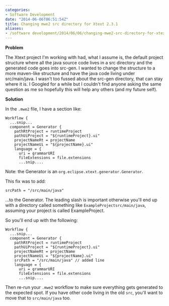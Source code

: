 ```yaml
---
categories:
- Software Development
date: "2014-06-06T06:51:54Z"
title: Changing mwe2 src directory for Xtext 2.3.1
aliases:
- /software development/2014/06/06/changing-mwe2-src-directory-for-xtext-2-3-1.html
---
```

**Problem**

The Xtext project I'm working with had, what I assume is, the default project structure where all the java source code lives in a src directory and the generated code goes into src-gen. I wanted to change the structure to a more maven-like structure and have the java code living under src/main/java. I wasn't too fussed about the src-gen directory, that can stay where it is. I Googled for a while but I couldn't find anyone asking the same question as me so hopefully this will help any others (and my future self).

**Solution**

In the `.mwe2` file, I have a section like:
```
Workflow {
  ...snip...
  component = Generator {
    pathRtProject = runtimeProject
    pathUiProject = "${runtimeProject}.ui"
    projectNameRt = projectName
    projectNameUi = "${projectName}.ui"
    language = {
      uri = grammarURI
      fileExtensions = file.extensions
      ...snip....
```
Note: the Generator is an `org.eclipse.xtext.generator.Generator`.

This fix was to add:
```
srcPath = "/src/main/java"
```

...to the Generator. The leading slash is important otherwise you'll end up with a directory called something like `ExampleProjectsrc/main/java`, assuming your project is called ExampleProject.

So you'll end up with the following:
```
Workflow {
  ...snip...
  component = Generator {
    pathRtProject = runtimeProject
    pathUiProject = "${runtimeProject}.ui"
    projectNameRt = projectName
    projectNameUi = "${projectName}.ui"
    srcPath = "/src/main/java" // added line
    language = {
      uri = grammarURI
      fileExtensions = file.extensions
      ...snip....
```

Then re-run your `.mwe2` workflow to make sure everything gets generated to the expected spot. If you have other code living in the old `src`, you'll want to move that to `src/main/java` too.
